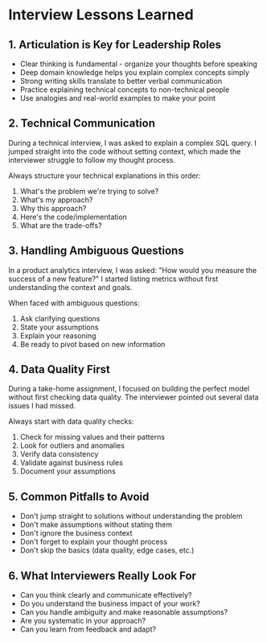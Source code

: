 # Interview Lessons Learned

## 1. Articulation is Key for Leadership Roles
- Clear thinking is fundamental - organize your thoughts before speaking
- Deep domain knowledge helps you explain complex concepts simply
- Strong writing skills translate to better verbal communication
- Practice explaining technical concepts to non-technical people
- Use analogies and real-world examples to make your point

## 2. Technical Communication
During a technical interview, I was asked to explain a complex SQL query. I jumped straight into the code without setting context, which made the interviewer struggle to follow my thought process.

Always structure your technical explanations in this order:
1. What's the problem we're trying to solve?
2. What's my approach?
3. Why this approach?
4. Here's the code/implementation
5. What are the trade-offs?

## 3. Handling Ambiguous Questions
In a product analytics interview, I was asked: "How would you measure the success of a new feature?" I started listing metrics without first understanding the context and goals.

When faced with ambiguous questions:
1. Ask clarifying questions
2. State your assumptions
3. Explain your reasoning
4. Be ready to pivot based on new information

## 4. Data Quality First
During a take-home assignment, I focused on building the perfect model without first checking data quality. The interviewer pointed out several data issues I had missed.

Always start with data quality checks:
1. Check for missing values and their patterns
2. Look for outliers and anomalies
3. Verify data consistency
4. Validate against business rules
5. Document your assumptions

## 5. Common Pitfalls to Avoid
- Don't jump straight to solutions without understanding the problem
- Don't make assumptions without stating them
- Don't ignore the business context
- Don't forget to explain your thought process
- Don't skip the basics (data quality, edge cases, etc.)

## 6. What Interviewers Really Look For
- Can you think clearly and communicate effectively?
- Do you understand the business impact of your work?
- Can you handle ambiguity and make reasonable assumptions?
- Are you systematic in your approach?
- Can you learn from feedback and adapt? 